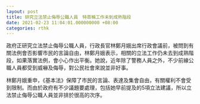 ```yaml
---
layout: post
title: 研究立法禁止侮辱公職人員　特首稱工作未到成熟階段
date: 2021-02-23 11:04:01.000000000 +08:00
categories: rthk
---
```


政府正研究立法禁止侮辱公職人員，行政長官林鄭月娥出席行政會議前，被問到有關法例會否影響市民的言論自由，林鄭月娥表示，相關的立法工作仍未去到成熟階段，如果落實法例，會小心作出平衡。她說，近年除了警務人員之外，不少前線公職人員都受到威嚇及侮辱，對公民社會來說並非好事。

林鄭月娥重申，《基本法》保障了市民的言論、表達及集會自由，有關權利不會受到限制。而由於政府有不少議題要處理，包括她早前提及的5項立法建議，所以立法禁止侮辱公職人員並非排於很高的次序。
